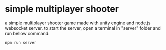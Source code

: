 # simple multiplayer shooter
 a simple multiplayer shooter game made with unity engine and node.js websocket server.
to start the server, open a terminal in "server" folder and run bellow command:

```
npm run server
```

